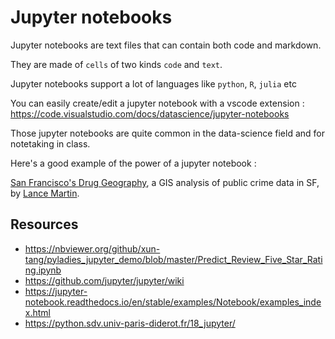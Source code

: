 # Jupyter notebooks

Jupyter notebooks are text files that can contain both code and markdown.

They are made of `cells` of two kinds `code` and `text`.

Jupyter notebooks support a lot of languages like `python`, `R`, `julia` etc

You can easily create/edit a jupyter notebook with a vscode extension : https://code.visualstudio.com/docs/datascience/jupyter-notebooks

Those jupyter notebooks are quite common in the data-science field and for notetaking in class.

Here's a good example of the power of a jupyter notebook :

[San Francisco's Drug Geography](http://nbviewer.ipython.org/github/lmart999/GIS/blob/master/SF_GIS_Crime.ipynb), a GIS analysis of public crime data in SF, by [Lance Martin](https://github.com/lmart999).

## Resources

- https://nbviewer.org/github/xun-tang/pyladies_jupyter_demo/blob/master/Predict_Review_Five_Star_Rating.ipynb
- https://github.com/jupyter/jupyter/wiki
- https://jupyter-notebook.readthedocs.io/en/stable/examples/Notebook/examples_index.html
- https://python.sdv.univ-paris-diderot.fr/18_jupyter/